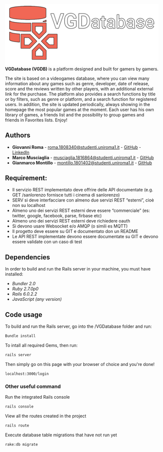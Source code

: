 ![logo-normal.png](VGdatabase/app/assets/images/logo-normal.png)
**VGDatabase (VGDB)** is a platform designed and built for gamers by gamers.

The site is based on a videogames database, where you can view many information about any games such as genre, developer, date of release, score and the reviews written by other players, with an additional external link for the purchase. The platform also provides a search functions by title or by filters, such as genre or platform, and a search function for registered users. In addition, the site is updated periodically, always showing in the homepage the most popular games at the moment. Each user has his own library of games, a friends list and the possibility to group games and friends in Favorites lists. Enjoy!


## Authors

*   **Giovanni Roma** - roma.1808340@studenti.uniroma1.it - [GitHub](https://github.com/JoGist) - [LinkedIn](https://www.linkedin.com/in/giovanni-roma-a95a32127/)
*   **Marco Musciaglia** - musciaglia.1816864@studenti.uniroma1.it - [GitHub](https://github.com/loldlink)
*   **Gianmarco Montillo** - montillo.1801402@studenti.uniroma1.it - [GitHub](https://github.com/ZioSaba)

## Requirement:

*   Il servizio REST implementato deve offrire delle API documentate (e.g. GET /sanlorenzo fornisce tutti i cinema di sanlorenzo)
*   SERV si deve interfacciare con almeno due servizi REST “esterni”, cioè non su localhost
*   Almeno uno dei servizi REST esterni deve essere “commerciale” (es: twitter, google, facebook, parse, firbase etc)
*   Almeno uno dei servizi REST esterni deve richiedere oauth
*   Si devono usare Websocket e/o AMQP (o simili es MQTT)
*   Il progetto deve essere su GIT e documentato don un README
*   Le API  REST implementate devono essere documentate su GIT e devono essere validate con un caso di test 


## Dependencies
In order to build and run the Rails server in your machine, you must have installed:
*   _Bundler 2.0_
*   _Ruby 2.7.0p0_
*   _Rails 6.0.2.2_
*   _JavaScript (any version)_


## Code usage
To build and run the Rails server, go into the /VGDatabase folder and run:
```sh
Bundle install
```
To intall all required Gems, then run:
```sh
rails server
```
Then simply go on this page with your browser of choice and you're done!
```sh
localhost:3000/login
```

### Other useful command
Run the integrated Rails console
```sh
rails console
```

View all the routes created in the project
```sh
rails route
```

Execute database table migrations that have not run yet
```sh
rake:db migrate
```

